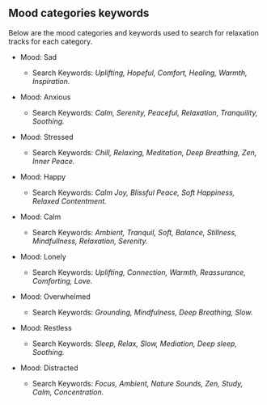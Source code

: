 ## Mood categories keywords
Below are the mood categories and keywords used to search for relaxation tracks for each category.

- Mood: Sad
  - Search Keywords: *Uplifting, Hopeful, Comfort, Healing, Warmth, Inspiration.*
 
- Mood: Anxious
  - Search Keywords: *Calm, Serenity, Peaceful, Relaxation, Tranquility, Soothing.*

- Mood: Stressed 
  - Search Keywords: *Chill, Relaxing, Meditation, Deep Breathing, Zen, Inner Peace.*
  
- Mood: Happy 
  - Search Keywords: *Calm Joy, Blissful Peace, Soft Happiness, Relaxed Contentment.*
  
- Mood: Calm 
  - Search Keywords: *Ambient, Tranquil, Soft, Balance, Stillness, Mindfullness, Relaxation, Serenity.*
  
- Mood: Lonely 
  - Search Keywords: *Uplifting, Connection, Warmth, Reassurance, Comforting, Love.*
  
- Mood: Overwhelmed 
  - Search Keywords: *Grounding, Mindfulness, Deep Breathing, Slow.*
  
- Mood: Restless 
  - Search Keywords: *Sleep, Relax, Slow, Mediation, Deep sleep, Soothing.*
  
- Mood: Distracted 
  - Search Keywords: *Focus, Ambient, Nature Sounds, Zen, Study, Calm, Concentration.*
  